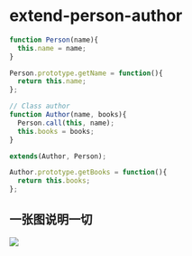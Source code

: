 # extend-person-author

```js
function Person(name){
  this.name = name;
}

Person.prototype.getName = function(){
  return this.name;
};

// Class author
function Author(name, books){
  Person.call(this, name);
  this.books = books;
}

extends(Author, Person);

Author.prototype.getBooks = function(){
  return this.books;
};
```

## 一张图说明一切
![](http://ww1.sinaimg.cn/large/006y8mN6ly1g6dyxy8zakj31of0u0n8j.jpg)
